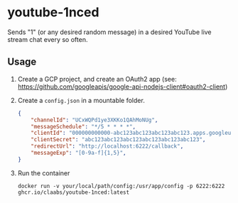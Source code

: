 # youtube-1nced

Sends "1" (or any desired random message) in a desired YouTube live stream chat every so often.

## Usage

1. Create a GCP project, and create an OAuth2 app (see: <https://github.com/googleapis/google-api-nodejs-client#oauth2-client>)

1. Create a `config.json` in a mountable folder.

    ```json
    {
        "channelId": "UCxWQPd1ye3XKKo1QAhMoNUg",
        "messageSchedule": "*/5 * * * *",
        "clientId": "000000000000-abc123abc123abc123abc123.apps.googleusercontent.com",
        "clientSecret": "abc123abc123abc123abc123abc123abc123",
        "redirectUrl": "http://localhost:6222/callback",
        "messageExp": "[0-9a-f]{1,5}",
    }
    ```

1. Run the container

    ```shell
    docker run -v your/local/path/config:/usr/app/config -p 6222:6222 ghcr.io/claabs/youtube-1nced:latest
    ```
